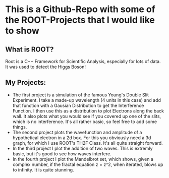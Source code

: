 # This is a Github-Repo with some of the ROOT-Projects that I would like to show

## What is ROOT?
Root is a C++ Framework for Scientific Analysis, especially for lots of data. It was used to detect the Higgs Boson!

## My Projects:

- The first project is a simulation of the famous Young's Double Slit Experiment. I take a made-up wavelength (4 units in this case) and add that function with a Gausian Distribution to get the Interference Function. I then use this as a distribution to plot Electrons along the back wall. It also plots what you would see if you covered up one of the slits, which is no interference. It's all rather basic, so feel free to add some things.
- The second project plots the wavefunction and amplitude of a hypothetical electron in a 2d box. For this you obviously need a 3d graph, for which I use ROOT's TH2F Class. It's all quite straight forward.
- In the third project I plot the addition of two waves. This is extremly basic, but it's good to see how waves interfere.
- In the fourth project I plot the Mandelbrot set, which shows, given a complex number, if the fractal equation z = z^2, when iterated, blows up to infinity. It is quite stunning.
